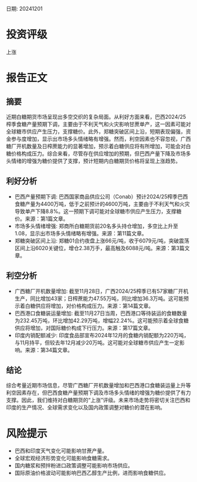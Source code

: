 
日期: 20241201

# 投资评级

上涨

# 报告正文

## 摘要

近期白糖期货市场呈现出多空交织的复杂局面。从利好方面来看，巴西2024/25榨季食糖产量预期下调，主要由于不利天气和火灾影响甘蔗单产，这一因素可能对全球糖市供应产生压力，支撑糖价。此外，郑糖突破区间上沿，短期表现偏强，资金参与度增加，显示出市场多头情绪略有增强。然而，利空因素也不容忽视，广西糖厂开机数量及日榨蔗能力的显著增加，预示着白糖供应将有所增加，可能会对白糖价格构成压力。综合来看，尽管存在供应增加的预期，但巴西产量下降及市场多头情绪的增强为糖价提供了支撑，预计短期内白糖期货价格将呈现上涨趋势。

## 利好分析

* 巴西产量预期下调: 巴西国家商品供应公司（Conab）预计2024/25榨季巴西食糖产量为4400万吨，低于之前预计的4600万吨，主要由于不利天气和火灾导致单产下降8.8%。这一预期下调可能对全球糖市供应产生压力，支撑糖价。来源：第1篇文章。
* 市场多头情绪增强: 郑商所白糖期货前20名多头持仓增加，多空比上升至1.08，显示出市场多头情绪略有增强。来源：第11篇文章。
* 郑糖突破区间上沿: 郑糖01合约夜盘上涨66元/吨，收于6079元/吨，突破震荡区间上沿6020关键位，增仓2.38万手，最高触及6088元/吨。来源：第3篇文章。

## 利空分析

* 广西糖厂开机数量增加: 截至11月28日，广西2024/25榨季已有57家糖厂开机生产，同比增加43家；日榨蔗能力47.55万吨，同比增加36.3万吨。这可能预示着白糖供应将增加，对价格构成压力。来源：第14篇文章。
* 巴西港口食糖装运量增加: 截至11月27日当周，巴西港口等待装运的食糖数量为232.45万吨，环比增加42.29万吨，增幅22.24%。这可能预示着全球食糖供应将增加，对国际糖价构成下行压力。来源：第17篇文章。
* 印度内销配额减少: 印度食品部宣布2024年12月的食糖内销配额为220万吨，与11月持平，但较去年12月减少20万吨。这可能对全球糖市供应产生一定影响。来源：第34篇文章。

## 结论

综合考量近期市场信息，尽管广西糖厂开机数量增加和巴西港口食糖装运量上升等利空因素存在，但巴西食糖产量预期下调及市场多头情绪的增强为糖价提供了有力支撑。因此，我们维持对白糖期货的“上涨”评级。未来市场走势将密切关注巴西和印度的生产情况、全球需求变化以及国内政策调整对糖价的潜在影响。

# 风险提示

* 巴西和印度天气变化可能影响甘蔗产量。
* 全球宏观经济形势变化可能影响食糖需求。
* 国内糖浆和预拌粉进口政策调整可能影响市场供应。
* 国际原油价格波动可能影响巴西乙醇生产比例，进而影响食糖供应。

